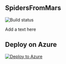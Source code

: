 ## SpidersFromMars

![Build status](http://win-kbjv8rpni24:8080/tfs/DefaultCollection/_apis/public/build/definitions/7460e9e9-10af-4c4d-8f9c-da2874a5040d/1/badge)

Add a text here

## Deploy on Azure  
 [![Deploy to Azure](https://azuredeploy.net/deploybutton.png)](https://azuredeploy.net/)  

